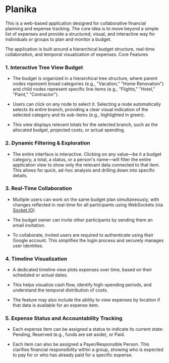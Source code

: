 # Planika

This is a web-based application designed for collaborative financial planning and expense tracking. The core idea is to move beyond a simple list of expenses and provide a structured, visual, and interactive way for individuals or groups to plan and monitor a budget.

The application is built around a hierarchical budget structure, real-time collaboration, and temporal visualization of expenses.
Core Features

### 1. Interactive Tree View Budget

- The budget is organized in a hierarchical tree structure, where parent nodes represent broad categories (e.g., "Vacation," "Home Renovation") and child nodes represent specific line items (e.g., "Flights," "Hotel," "Paint," "Contractor").

- Users can click on any node to select it. Selecting a node automatically selects its entire branch, providing a clear visual indication of the selected category and its sub-items (e.g., highlighted in green).

- This view displays relevant totals for the selected branch, such as the allocated budget, projected costs, or actual spending.

### 2. Dynamic Filtering & Exploration

- The entire interface is interactive. Clicking on any value—be it a budget category, a total, a status, or a person's name—will filter the entire application view to show only the relevant data connected to that item. This allows for quick, ad-hoc analysis and drilling down into specific details.

### 3. Real-Time Collaboration

- Multiple users can work on the same budget plan simultaneously, with changes reflected in real-time for all participants using WebSockets (via [Socket.IO](https://socket.io/)).

- The budget owner can invite other participants by sending them an email invitation.

- To collaborate, invited users are required to authenticate using their Google account. This simplifies the login process and securely manages user identities.

### 4. Timeline Visualization

- A dedicated timeline view plots expenses over time, based on their scheduled or actual dates.

- This helps visualize cash flow, identify high-spending periods, and understand the temporal distribution of costs.

- The feature may also include the ability to view expenses by location if that data is available for an expense item.

### 5. Expense Status and Accountability Tracking

- Each expense item can be assigned a status to indicate its current state: Pending, Reserved (e.g., funds are set aside), or Paid.

- Each item can also be assigned a Payer/Responsible Person. This clarifies financial responsibility within a group, showing who is expected to pay for or who has already paid for a specific expense.